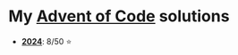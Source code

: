 # My [Advent of Code](https://adventofcode.com) solutions

- **[2024](https://adventofcode.com/2024)**: 8/50 ⭐
